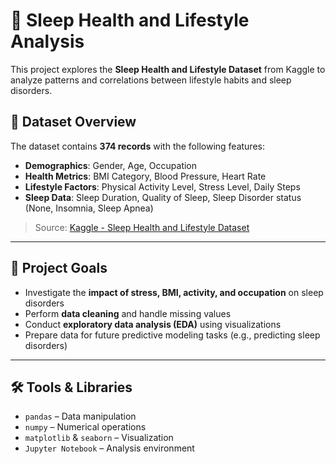 # 🛌 Sleep Health and Lifestyle Analysis

This project explores the **Sleep Health and Lifestyle Dataset** from Kaggle to analyze patterns and correlations between lifestyle habits and sleep disorders.

## 📁 Dataset Overview

The dataset contains **374 records** with the following features:
- **Demographics**: Gender, Age, Occupation  
- **Health Metrics**: BMI Category, Blood Pressure, Heart Rate  
- **Lifestyle Factors**: Physical Activity Level, Stress Level, Daily Steps  
- **Sleep Data**: Sleep Duration, Quality of Sleep, Sleep Disorder status (None, Insomnia, Sleep Apnea)

> Source: [Kaggle - Sleep Health and Lifestyle Dataset](https://www.kaggle.com/datasets/uom190346a/sleep-health-and-lifestyle-dataset/data)

---

## 🎯 Project Goals

- Investigate the **impact of stress, BMI, activity, and occupation** on sleep disorders  
- Perform **data cleaning** and handle missing values  
- Conduct **exploratory data analysis (EDA)** using visualizations  
- Prepare data for future predictive modeling tasks (e.g., predicting sleep disorders)

---

## 🛠️ Tools & Libraries

- `pandas` – Data manipulation  
- `numpy` – Numerical operations  
- `matplotlib` & `seaborn` – Visualization  
- `Jupyter Notebook` – Analysis environment
